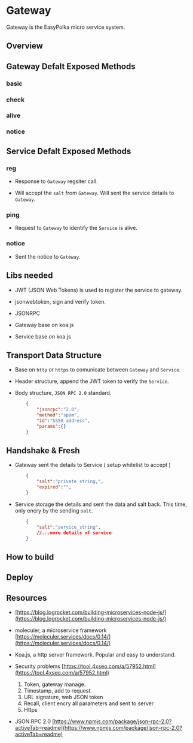 # Gateway

Gateway is the EasyPolka micro service system.

## Overview

## Gateway Defalt Exposed Methods

### basic

### check

### alive

### notice

## Service Defalt Exposed Methods

### reg

- Response to `Gateway` regsiter call.

- Will accept the `salt` from `Gateway`. Will sent the service details to `Gateway`.

### ping

- Request to `Gateway` to identify the `Service` is alive.

### notice

- Sent the notice to `Gateway`.

## Libs needed

- JWT (JSON Web Tokens) is used to register the service to gateway.
- jsonwebtoken, sign and verify token.
- JSONRPC

- Gateway base on koa.js

- Service base on koa.js

## Transport Data Structure

- Base on `http` or `https` to comunicate between `Gateway` and `Service`.

- Header structure, append the JWT token to verify the `Service`.

- Body structure, `JSON RPC 2.0` standard.

    ```JSON
        {
            "jsonrpc":"2.0",
            "method":"spam",
            "id":"SS58 address",
            "params":{}
        }
    ```

## Handshake & Fresh

- Gateway sent the details to Service ( setup whitelist to accept )

    ```JSON
        {
            "salt":"private_string,",
            "expired":"",
        }
    ```

- Service storage the details and sent the data and salt back. This time, only encry by the sending `salt`.

    ```JSON
        {
            "salt":"service_string",
            //...more details of service
        }
    ```

## How to build

## Deploy

## Resources

- [https://blog.logrocket.com/building-microservices-node-js/](https://blog.logrocket.com/building-microservices-node-js/)

- moleculer, a microservice framework [https://moleculer.services/docs/0.14/](https://moleculer.services/docs/0.14/)

- Koa.js, a http server framework. Popular and easy to understand.

- Security problems [https://tool.4xseo.com/a/57952.html](https://tool.4xseo.com/a/57952.html)
    1. Token, gateway manage.
    2. Timestamp, add to request.
    3. URL signature,  web JSON token
    4. Recall, client encry all parameters and sent to server
    5. Https

- JSON RPC 2.0 [https://www.npmjs.com/package/json-rpc-2.0?activeTab=readme](https://www.npmjs.com/package/json-rpc-2.0?activeTab=readme)